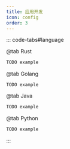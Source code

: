 ```yaml
---
title: 应用开发
icon: config
order: 3
---
```


::: code-tabs#language

@tab Rust

```rust
TODO example
```

@tab Golang

```golang
TODO example
```

@tab Java

```java
TODO example
```

@tab Python

```python
TODO example
```
:::